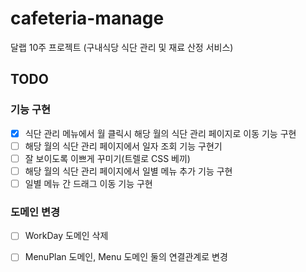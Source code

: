 # cafeteria-manage
달랩 10주 프로젝트 (구내식당 식단 관리 및 재료 산정 서비스)

## TODO
### 기능 구현
- [X] 식단 관리 메뉴에서 월 클릭시 해당 월의 식단 관리 페이지로 이동 기능 구현
- [ ] 해당 월의 식단 관리 페이지에서 일자 조회 기능 구현기
- [ ] 잘 보이도록 이쁘게 꾸미기(트렐로 CSS 베끼)
- [ ] 해당 월의 식단 관리 페이지에서 일별 메뉴 추가 기능 구현
- [ ] 일별 메뉴 간 드래그 이동 기능 구현
### 도메인 변경
- [ ] WorkDay 도메인 삭제
- [ ] MenuPlan 도메인, Menu 도메인 둘의 연결관계로 변경



